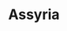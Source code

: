 ---
title: Assyria
crosslinks:
- genetics
- india
- syriancivilwar
- kurdistan
- rojava
- ethereum
- sfwtrees
- WeWuz
- Turkey
- Serendipity
- AskHistorians
---